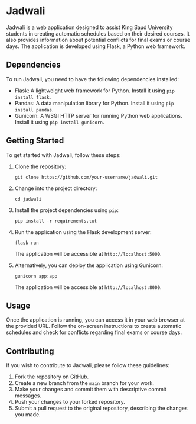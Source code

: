 Jadwali
=======

Jadwali is a web application designed to assist King Saud University students in creating automatic schedules based on their desired courses. It also provides information about potential conflicts for final exams or course days. The application is developed using Flask, a Python web framework.

Dependencies
------------

To run Jadwali, you need to have the following dependencies installed:

*   Flask: A lightweight web framework for Python. Install it using `pip install flask`.
*   Pandas: A data manipulation library for Python. Install it using `pip install pandas`.
*   Gunicorn: A WSGI HTTP server for running Python web applications. Install it using `pip install gunicorn`.

Getting Started
---------------

To get started with Jadwali, follow these steps:

1.  Clone the repository:

    `git clone https://github.com/your-username/jadwali.git`
    
2.  Change into the project directory:
   
    `cd jadwali`
    
3.  Install the project dependencies using `pip`:
    
    `pip install -r requirements.txt`
    
4.  Run the application using the Flask development server:
    
    `flask run`
    
    The application will be accessible at `http://localhost:5000`.
    
5.  Alternatively, you can deploy the application using Gunicorn:
    
    `gunicorn app:app`
    
    The application will be accessible at `http://localhost:8000`.
    

Usage
-----

Once the application is running, you can access it in your web browser at the provided URL. Follow the on-screen instructions to create automatic schedules and check for conflicts regarding final exams or course days.

Contributing
------------

If you wish to contribute to Jadwali, please follow these guidelines:

1.  Fork the repository on GitHub.
2.  Create a new branch from the `main` branch for your work.
3.  Make your changes and commit them with descriptive commit messages.
4.  Push your changes to your forked repository.
5.  Submit a pull request to the original repository, describing the changes you made.
